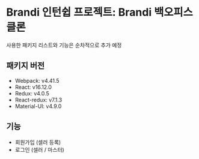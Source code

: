 # Brandi 인턴쉽 프로젝트: Brandi 백오피스 클론

사용한 패키지 리스트와 기능은 순차적으로 추가 예정

## 패키지 버전

- Webpack: v4.41.5
- React: v16.12.0
- Redux: v4.0.5
- React-redux: v7.1.3
- Material-UI: v4.9.0

## 기능

- 회원가입 (셀러 등록)
- 로그인 (셀러 / 마스터)
